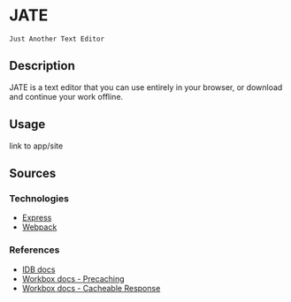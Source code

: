 # JATE
`Just Another Text Editor`
## Description
JATE is a text editor that you can use entirely in your browser, or download and continue your work offline.

## Usage
[]() link to app/site

## Sources
### Technologies
- [Express](https://expressjs.com/)
- [Webpack](https://webpack.js.org/)

### References
- [IDB docs](https://www.npmjs.com/package/idb)
- [Workbox docs - Precaching](https://developer.chrome.com/docs/workbox/precaching-with-workbox/)
- [Workbox docs - Cacheable Response](https://developer.chrome.com/docs/workbox/modules/workbox-cacheable-response/)